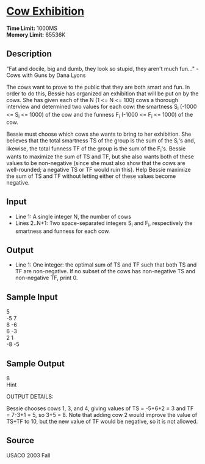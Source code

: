 # [Cow Exhibition](http://poj.org/problem?id=2184)

**Time Limit:** 1000MS  
**Memory Limit:** 65536K

## Description

"Fat and docile, big and dumb, they look so stupid, they aren't much fun..." - Cows with Guns by Dana Lyons 

The cows want to prove to the public that they are both smart and fun. In order to do this, Bessie has organized an exhibition that will be put on by the cows. She has given each of the N (1 <= N <= 100) cows a thorough interview and determined two values for each cow: the smartness S<sub>i</sub> (-1000 <= S<sub>i</sub> <= 1000) of the cow and the funness F<sub>i</sub> (-1000 <= F<sub>i</sub> <= 1000) of the cow. 

Bessie must choose which cows she wants to bring to her exhibition. She believes that the total smartness TS of the group is the sum of the S<sub>i</sub>'s and, likewise, the total funness TF of the group is the sum of the F<sub>i</sub>'s. Bessie wants to maximize the sum of TS and TF, but she also wants both of these values to be non-negative (since she must also show that the cows are well-rounded; a negative TS or TF would ruin this). Help Bessie maximize the sum of TS and TF without letting either of these values become negative.

## Input

* Line 1: A single integer N, the number of cows 
* Lines 2..N+1: Two space-separated integers S<sub>i</sub> and F<sub>i</sub>, respectively the smartness and funness for each cow.

## Output

* Line 1: One integer: the optimal sum of TS and TF such that both TS and TF are non-negative. If no subset of the cows has non-negative TS and non-negative TF, print 0. 

## Sample Input

5  
-5 7  
8 -6  
6 -3  
2 1  
-8 -5

## Sample Output

8  
Hint

OUTPUT DETAILS: 

Bessie chooses cows 1, 3, and 4, giving values of TS = -5+6+2 = 3 and TF = 7-3+1 = 5, so 3+5 = 8. Note that adding cow 2 would improve the value of TS+TF to 10, but the new value of TF would be negative, so it is not allowed.

## Source

USACO 2003 Fall

